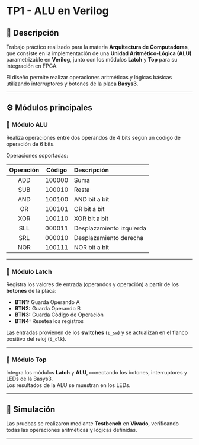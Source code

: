 # TP1 - ALU en Verilog

## 🧠 Descripción
Trabajo práctico realizado para la materia **Arquitectura de Computadoras**, que consiste en la implementación de una **Unidad Aritmético-Lógica (ALU)** parametrizable en **Verilog**, junto con los módulos **Latch** y **Top** para su integración en FPGA.

El diseño permite realizar operaciones aritméticas y lógicas básicas utilizando interruptores y botones de la placa **Basys3**.

---

## ⚙️ Módulos principales

### 🔹 Módulo ALU
Realiza operaciones entre dos operandos de 4 bits según un código de operación de 6 bits.

Operaciones soportadas:

| Operación | Código | Descripción         |
|:----------:|:-------:|:-------------------|
| ADD | 100000 | Suma |
| SUB | 100010 | Resta |
| AND | 100100 | AND bit a bit |
| OR  | 100101 | OR bit a bit |
| XOR | 100110 | XOR bit a bit |
| SLL | 000011 | Desplazamiento izquierda |
| SRL | 000010 | Desplazamiento derecha |
| NOR | 100111 | NOR bit a bit |

---

### 🔹 Módulo Latch
Registra los valores de entrada (operandos y operación) a partir de los **botones** de la placa:
- **BTN1:** Guarda Operando A  
- **BTN2:** Guarda Operando B  
- **BTN3:** Guarda Código de Operación  
- **BTN4:** Resetea los registros  

Las entradas provienen de los **switches** (`i_sw`) y se actualizan en el flanco positivo del reloj (`i_clk`).

---

### 🔹 Módulo Top
Integra los módulos **Latch** y **ALU**, conectando los botones, interruptores y LEDs de la Basys3.  
Los resultados de la ALU se muestran en los LEDs.

---

## 🧪 Simulación
Las pruebas se realizaron mediante **Testbench** en **Vivado**, verificando todas las operaciones aritméticas y lógicas definidas.

---
